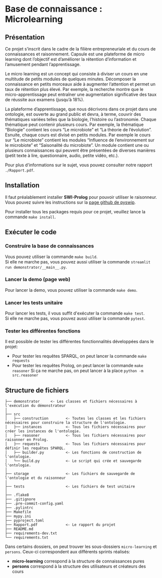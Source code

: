 # Base de connaissance : Microlearning

## Présentation

Ce projet s’inscrit dans le cadre de la filière entrepreneuriale et du cours de connaissances et raisonnement. Capsule est une plateforme de micro learning dont l’objectif est d’améliorer la rétention d’information et l’amusement pendant l’apprentissage.

Le micro learning est un concept qui consiste à diviser un cours en une multitude de petits modules de quelques minutes. Décomposer la connaissance en petits morceaux aide à augmenter l’attention et permet un taux de rétention plus élevé. Par exemple, la recherche montre que le micro-apprentissage peut entraîner une augmentation significative des taux de réussite aux examens (jusqu’à 18%).

La plateforme d’apprentissage, que nous décrivons dans ce projet dans une ontologie, est ouverte au grand public et devra, à terme, couvrir des thématiques variées telles que la biologie, l’histoire ou l’astronomie. Chaque thématique peut contenir plusieurs cours. Par exemple, la thématique “Biologie” contient les cours “Le microbiote” et “La théorie de l’évolution”. Esnuite, chaque cours est divisé en petits modules. Par exemple le cours sur “Le microbiote” contient les modules “Influence de l’environnement sur le microbiote” et “Saisonalité du microbiote”. Un module contient une ou plusieurs connaissances qui peuvent être présentées de diverses manières (petit texte à lire, questionnaire, audio, petite vidéo, etc.).

Pour plus d'informations sur le sujet, vous pouvez consulter notre rapport `./Rapport.pdf`.

## Installation

Il faut préalablement installer **SWI-Prolog** pour pouvoir utiliser le raisonneur. Vous pouvez suivre les instructions sur la [page github de pyswip](https://github.com/yuce/pyswip/blob/master/INSTALL.md).

Pour installer tous les packages requis pour ce projet, veuillez lance la commande `make install`.

## Exécuter le code

### Construire la base de connaissances

Vous pouvez utiliser la commande `make build`.\
Si elle ne marche pas, vous pouvez aussi utiliser la commande `streamlit run demonstrator/__main__.py`.

### Lancer la demo (page web)

Pour lancer la demo, vous pouvez utiliser la commande `make demo`.

### Lancer les tests unitaire

Pour lancer les tests, il vous suffit d'exécuter la commande `make test`.\
Si elle ne marche pas, vous pouvez aussi utiliser la commande `pytest`.

### Tester les différentes fonctions

Il est possible de tester les différentes fonctionnalités développées dans le projet:

- Pour tester les requêtes SPARQL, on peut lancer la commande `make requests`
- Pour tester les requêtes Prolog, on peut lancer la commande `make reasoner`
  Si ça ne marche pas, on peut lancer à la place `python -m src.reasoner`

## Structure de fichiers

```
├── demonstrator     <- Les classes et fichiers nécessaires à l'exécution du démonstrateur
│
├── src
│   ├── construction        <- Toutes les classes et les fichiers nécessaires pour construire la structure de l'ontologie.
│   ├── instances           <- Tous les fichiers nécessaires pour créer les instances de l'ontologie.
│   ├── reasoner            <- Tous les fichiers nécessaires pour raisonner en Prolog.
│   ├── requests            <- Tous les fichiers nécessaires pour définir les requêtes SPARQL.
│   ├── builder.py          <- Les fonctions de construction de l'ontologie.
│   └── build.py            <- Le script qui crée et sauvegarde l'ontologie.
│
├── storage                 <- Les fichiers de sauvegarde de l'ontologie et du raisonneur
│
├── tests                   <- Les fichiers de test unitaire
│
├── .flake8
├── .gitignore
├── .pre-commit-config.yaml
├── .pylintrc
├── Makefile
├── mypy.ini
├── pyproject.toml
├── Rapport.pdf             <- Le rapport du projet
├── README.md
├── requirements-dev.txt
└── requirements.txt
```

Dans certains dossiers, on peut trouver les sous-dossiers `micro-learning` et `persons`. Ceux-ci correspondent aux différents sprints réalisés:

- **micro-learning** correspond à la structure de connaissances pures
- **persons** correspond à la structure des utilisateurs et créateurs des cours
